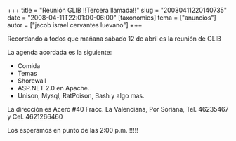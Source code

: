 +++
title = "Reunión GLIB !!Tercera  llamada!!"
slug = "20080411220140735"
date = "2008-04-11T22:01:00-06:00"
[taxonomies]
tema = ["anuncios"]
autor = ["jacob israel cervantes luevano"]
+++

Recordando a todos que mañana sábado 12 de abril es la reunión de GLIB

La agenda acordada es la siguiente:

-   Comida
-   Temas
-   Shorewall
-   ASP.NET 2.0 en Apache.
-   Unison, Mysql, RatPoison, Bash y algo mas.

La dirección es Acero #40 Fracc. La Valenciana, Por Soriana, Tel.
46235467 y Cel. 4621266460

Los esperamos en punto de las 2:00 p.m. !!!!!
